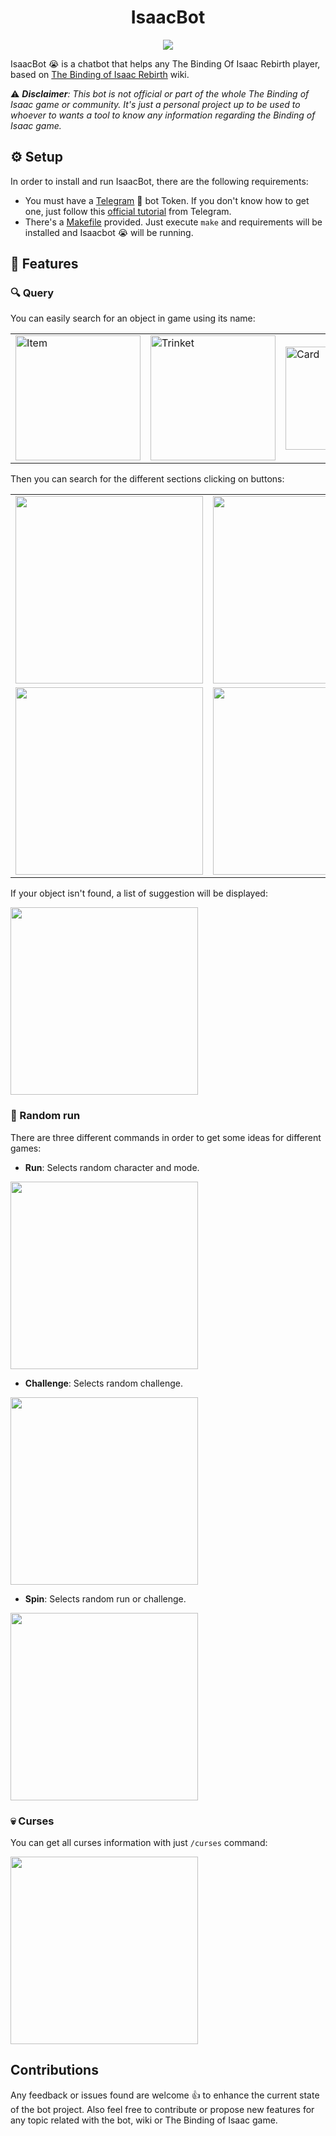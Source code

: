 
<h1 align="center">IsaacBot</h1>
<p align="center"><img src="https://github.com/Carlosma7/IsaacBot/blob/main/img/isaac_logo.jpeg?raw=true"/></p> 


IsaacBot :sob: is a chatbot that helps any The Binding Of Isaac Rebirth player, based on [The Binding of Isaac Rebirth](bindingofisaacrebirth.fandom.com) wiki.

:warning: _**Disclaimer**: This bot is not official or part of the whole The Binding of Isaac game or community. It's just a personal project up to be used to whoever to wants a tool to know any information regarding the Binding of Isaac game._

## :gear: Setup

In order to install and run IsaacBot, there are the following requirements:

* You must have a [Telegram](https://telegram.org/) :iphone: bot Token. If you don't know how to get one, just follow this [official tutorial](https://core.telegram.org/bots#6-botfather) from Telegram.
* There's a [Makefile](https://github.com/Carlosma7/IsaacBot/blob/main/Makefile) provided. Just execute `make` and requirements will be installed and Isaacbot :sob: will be running.

## :notebook_with_decorative_cover: Features

### :mag: Query

You can easily search for an object in game using its name:

<table>
  <tr>
    <td><img title="Item" src="https://github.com/Carlosma7/IsaacBot/blob/main/img/item.png?raw=true" width="200"></td>
    <td><img title="Trinket" src="https://github.com/Carlosma7/IsaacBot/blob/main/img/trincket.png?raw=true" width="200"></td>
    <td><img title="Card" src="https://github.com/Carlosma7/IsaacBot/blob/main/img/cards.png?raw=true" width="165" ></td>
  </tr>
</table>

Then you can search for the different sections clicking on buttons:

<table>
  <tr>
    <td><img src="https://github.com/Carlosma7/IsaacBot/blob/main/img/effects.png?raw=true" width="300"></td>
    <td><img src="https://github.com/Carlosma7/IsaacBot/blob/main/img/notes.png?raw=true" width="300"></td>
  </tr>
  
  <tr>
    <td><img src="https://github.com/Carlosma7/IsaacBot/blob/main/img/synergies.png?raw=true" width="300" ></td>
    <td><img src="https://github.com/Carlosma7/IsaacBot/blob/main/img/interactions.png?raw=true" width="300"></td>
  </tr>
</table>

If your object isn't found, a list of suggestion will be displayed:

<img src="https://github.com/Carlosma7/IsaacBot/blob/main/img/suggest.png?raw=true" width="300">

### :game_die: Random run

There are three different commands in order to get some ideas for different games:

* **Run**: Selects random character and mode.
<img src="https://github.com/Carlosma7/IsaacBot/blob/main/img/run.png?raw=true" width="300">

* **Challenge**: Selects random challenge.
<img src="https://github.com/Carlosma7/IsaacBot/blob/main/img/challenge.png?raw=true" width="300">

* **Spin**: Selects random run or challenge.
<img src="https://github.com/Carlosma7/IsaacBot/blob/main/img/spin.png?raw=true" width="300">

 ### :skull: Curses

You can get all curses information with just ```/curses``` command:

<img src="https://github.com/Carlosma7/IsaacBot/blob/main/img/curses.png?raw=true" width="300">
 
## Contributions

Any feedback or issues found are welcome :thumbsup: to enhance the current state of the bot project. Also feel free to contribute or propose new features for any topic related with the bot, wiki or The Binding of Isaac game.
